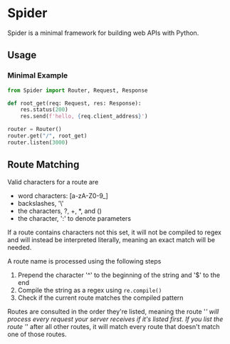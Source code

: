 # Spider

Spider is a minimal framework for building web APIs with Python.

## Usage

### Minimal Example

```Python
from Spider import Router, Request, Response

def root_get(req: Request, res: Response):
    res.status(200)
    res.send(f'hello, {req.client_address}')

router = Router()
router.get("/", root_get)
router.listen(3000)
```

## Route Matching

Valid characters for a route are

- word characters: \[a-zA-Z0-9_\]
- backslashes, '\\'
- the characters, ?, +, *, and ()
- the character, ':' to denote parameters

If a route contains characters not this set, it will not be compiled to regex
and will instead be interpreted literally, meaning an exact match will be
needed.

A route name is processed using the following steps

1. Prepend the character '^' to the beginning of the string and '$' to the end
2. Compile the string as a regex using `re.compile()`
3. Check if the current route matches the compiled pattern

Routes are consulted in the order they're listed, meaning the route '*' will
process every request your server receives if it's listed first. If you list
the route '*' after all other routes, it will match every route that doesn't
match one of those routes.

